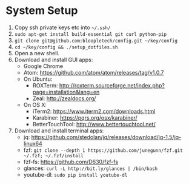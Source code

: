 # System Setup

1. Copy ssh private keys etc into `~/.ssh/`
2. `sudo apt-get install build-essential git curl python-pip`
3. `git clone git@github.com:bloopletech/config.git ~/key/config`
4. `cd ~/key/config && ./setup_dotfiles.sh`
5. Open a new shell.
6. Download and install GUI apps:
   * Google Chrome
   * Atom: https://github.com/atom/atom/releases/tag/v1.0.7
   * On Ubuntu:
     * ROXTerm: http://roxterm.sourceforge.net/index.php?page=installation&lang=en
     * Zeal: http://zealdocs.org/
   * On OS X:
     * iTerm2: https://www.iterm2.com/downloads.html
     * Karabiner: https://pqrs.org/osx/karabiner/
     * BetterTouchTool: http://www.bettertouchtool.net/
7. Download and install terminal apps:
   * jq: https://github.com/stedolan/jq/releases/download/jq-1.5/jq-linux64
   * fzf: `git clone --depth 1 https://github.com/junegunn/fzf.git ~/.fzf; ~/.fzf/install`
   * fzf-fs: https://github.com/D630/fzf-fs
   * glances: `curl -L http://bit.ly/glances | /bin/bash`
   * youtube-dl: `sudo pip install youtube-dl`


